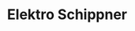 ---
title: "Elektro Schippner"
url: /feldberger-seenlandschaft/elektro-schippner/
shop: Elektronik
---